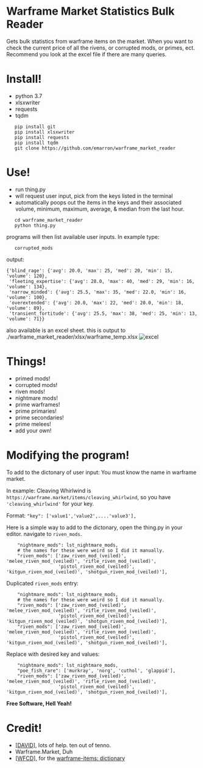 # Warframe Market Statistics Bulk Reader

Gets bulk statistics from warframe items on the market. When you want to check the current price of all the rivens, or corrupted mods, or primes, ect. Recommend you look at the excel file if there are many queries.

# Install!

  - python 3.7
  - xlsxwriter
  - requests
  - tqdm
```
   pip install git
   pip install xlsxwriter
   pip install requests
   pip install tqdm
   git clone https://github.com/emarron/warframe_market_reader
```
   

# Use!

 - run thing.py
 - will request user input, pick from the keys listed in the terminal
 - automatically poops out the items in the keys and their associated volume, minimum, maximum, average, & median from the last hour.
```
   cd warframe_market_reader
   python thing.py
```
  programs will then list available user inputs. In example type:
```
   corrupted_mods
```
  output:
```
{'blind_rage': {'avg': 20.0, 'max': 25, 'med': 20, 'min': 15, 'volume': 120},
 'fleeting_expertise': {'avg': 28.0, 'max': 40, 'med': 29, 'min': 16, 'volume': 134},
 'narrow_minded': {'avg': 25.5, 'max': 35, 'med': 22.0, 'min': 16, 'volume': 100},
 'overextended': {'avg': 20.0, 'max': 22, 'med': 20.0, 'min': 18, 'volume': 89},
 'transient_fortitude': {'avg': 25.5, 'max': 38, 'med': 25, 'min': 13, 'volume': 71}}
```
  also available is an excel sheet. this is output to ./warframe_market_reader/xlsx/warframe_temp.xlsx
  ![excel](https://i.imgur.com/1kcs8Xm.png "excel")
  
# Things!
 - primed mods!
 - corrupted mods!
 - riven mods!
 - nightmare mods!
 - prime warframes!
 - prime primaries!
 - prime secondaries!
 - prime melees!
 - add your own!
 
 # Modifying the program!
  To add to the dictonary of user input: You must know the name in warframe market.
  
  In example: Cleaving Whirlwind is `https://warframe.market/items/cleaving_whirlwind`, so you have `'cleaving_whirlwind'` for your key.
  
  Format: `"key": ['value1','value2',....'value3'],`
  
  Here is a simple way to add to the dictonary, open the thing.py in your editor. navigate to `riven_mods`.
```
    "nightmare_mods": lst_nightmare_mods,
    # the names for these were weird so I did it manually.
    "riven_mods": ['zaw_riven_mod_(veiled)', 'melee_riven_mod_(veiled)', 'rifle_riven_mod_(veiled)',
                   'pistol_riven_mod_(veiled)', 'kitgun_riven_mod_(veiled)', 'shotgun_riven_mod_(veiled)'],
```
  Duplicated `riven_mods` entry:
```
    "nightmare_mods": lst_nightmare_mods,
    # the names for these were weird so I did it manually.
    "riven_mods": ['zaw_riven_mod_(veiled)', 'melee_riven_mod_(veiled)', 'rifle_riven_mod_(veiled)',
                   'pistol_riven_mod_(veiled)', 'kitgun_riven_mod_(veiled)', 'shotgun_riven_mod_(veiled)'],
    "riven_mods": ['zaw_riven_mod_(veiled)', 'melee_riven_mod_(veiled)', 'rifle_riven_mod_(veiled)',
                   'pistol_riven_mod_(veiled)', 'kitgun_riven_mod_(veiled)', 'shotgun_riven_mod_(veiled)'],
``` 
  Replace with desired key and values:
```
    "nightmare_mods": lst_nightmare_mods,
    "poe_fish_rare": ['murkray', 'norg', 'cuthol', 'glappid'],
    "riven_mods": ['zaw_riven_mod_(veiled)', 'melee_riven_mod_(veiled)', 'rifle_riven_mod_(veiled)',
                   'pistol_riven_mod_(veiled)', 'kitgun_riven_mod_(veiled)', 'shotgun_riven_mod_(veiled)'],
```

**Free Software, Hell Yeah!**

# Credit!
 - [[DAVID]](https://github.com/dsluo), lots of help. ten out of tenno.
 - Warframe.Market, Duh
 - [[WFCD]](https://github.com/WFCD), for the [warframe-items: dictionary](https://github.com/WFCD/warframe-items)

[//]: # (These are reference links used in the body of this note and get stripped out when the markdown processor does its job. There is no need to format nicely because it shouldn't be seen. Thanks SO - http://stackoverflow.com/questions/4823468/store-comments-in-markdown-syntax)


   [dill]: <https://github.com/joemccann/dillinger>
   [git-repo-url]: <https://github.com/joemccann/dillinger.git>
   [john gruber]: <http://daringfireball.net>
   [df1]: <http://daringfireball.net/projects/markdown/>
   [markdown-it]: <https://github.com/markdown-it/markdown-it>
   [Ace Editor]: <http://ace.ajax.org>
   [node.js]: <http://nodejs.org>
   [Twitter Bootstrap]: <http://twitter.github.com/bootstrap/>
   [jQuery]: <http://jquery.com>
   [@tjholowaychuk]: <http://twitter.com/tjholowaychuk>
   [express]: <http://expressjs.com>
   [AngularJS]: <http://angularjs.org>
   [Gulp]: <http://gulpjs.com>

   [PlDb]: <https://github.com/joemccann/dillinger/tree/master/plugins/dropbox/README.md>
   [PlGh]: <https://github.com/joemccann/dillinger/tree/master/plugins/github/README.md>
   [PlGd]: <https://github.com/joemccann/dillinger/tree/master/plugins/googledrive/README.md>
   [PlOd]: <https://github.com/joemccann/dillinger/tree/master/plugins/onedrive/README.md>
   [PlMe]: <https://github.com/joemccann/dillinger/tree/master/plugins/medium/README.md>
   [PlGa]: <https://github.com/RahulHP/dillinger/blob/master/plugins/googleanalytics/README.md>
